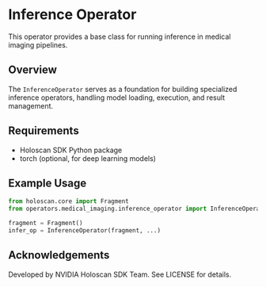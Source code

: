 # Inference Operator

This operator provides a base class for running inference in medical imaging pipelines.

## Overview

The `InferenceOperator` serves as a foundation for building specialized inference operators, handling model loading, execution, and result management.

## Requirements

- Holoscan SDK Python package
- torch (optional, for deep learning models)

## Example Usage

```python
from holoscan.core import Fragment
from operators.medical_imaging.inference_operator import InferenceOperator

fragment = Fragment()
infer_op = InferenceOperator(fragment, ...)
```

## Acknowledgements

Developed by NVIDIA Holoscan SDK Team. See LICENSE for details.
